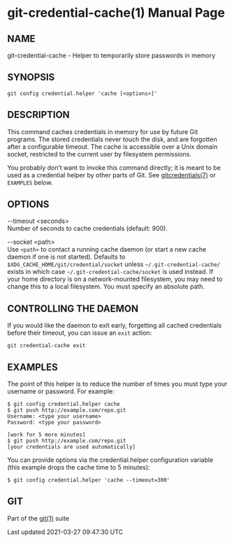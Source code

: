git-credential-cache(1) Manual Page
===================================

NAME
----

git-credential-cache - Helper to temporarily store passwords in memory

SYNOPSIS
--------

    git config credential.helper 'cache [<options>]'

DESCRIPTION
-----------

This command caches credentials in memory for use by future Git programs. The stored credentials never touch the disk, and are forgotten after a configurable timeout. The cache is accessible over a Unix domain socket, restricted to the current user by filesystem permissions.

You probably don’t want to invoke this command directly; it is meant to be used as a credential helper by other parts of Git. See [gitcredentials(7)](gitcredentials.html) or `EXAMPLES` below.

OPTIONS
-------

--timeout &lt;seconds&gt;  
Number of seconds to cache credentials (default: 900).

--socket &lt;path&gt;  
Use `<path>` to contact a running cache daemon (or start a new cache daemon if one is not started). Defaults to `$XDG_CACHE_HOME/git/credential/socket` unless `~/.git-credential-cache/` exists in which case `~/.git-credential-cache/socket` is used instead. If your home directory is on a network-mounted filesystem, you may need to change this to a local filesystem. You must specify an absolute path.

CONTROLLING THE DAEMON
----------------------

If you would like the daemon to exit early, forgetting all cached credentials before their timeout, you can issue an `exit` action:

    git credential-cache exit

EXAMPLES
--------

The point of this helper is to reduce the number of times you must type your username or password. For example:

    $ git config credential.helper cache
    $ git push http://example.com/repo.git
    Username: <type your username>
    Password: <type your password>

    [work for 5 more minutes]
    $ git push http://example.com/repo.git
    [your credentials are used automatically]

You can provide options via the credential.helper configuration variable (this example drops the cache time to 5 minutes):

    $ git config credential.helper 'cache --timeout=300'

GIT
---

Part of the [git(1)](git.html) suite

Last updated 2021-03-27 09:47:30 UTC
